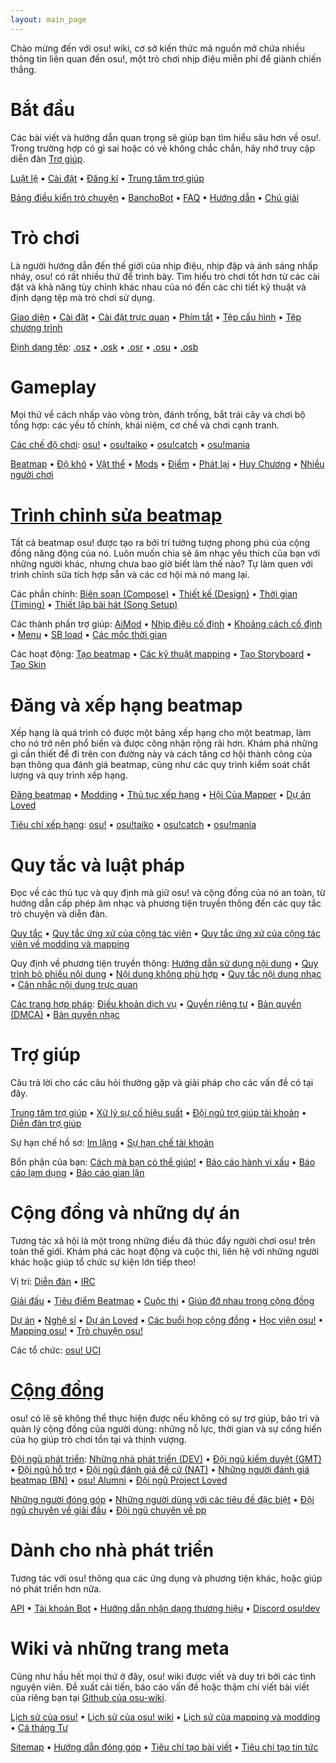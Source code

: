 ```yaml
---
layout: main_page
---
```


<!-- Do not add any empty lines inside this div. -->

<div class="wiki-main-page__blurb">
Chào mừng đến với osu! wiki, cơ sở kiến thức mã nguồn mở chứa nhiều thông tin liên quan đến osu!, một trò chơi nhịp điệu miễn phí để giành chiến thắng.
</div>

<div class="wiki-main-page__panels">
<div class="wiki-main-page-panel wiki-main-page-panel--full">

# Bắt đầu

Các bài viết và hướng dẫn quan trọng sẽ giúp bạn tìm hiểu sâu hơn về osu!. Trong trường hợp có gì sai hoặc có vẻ không chắc chắn, hãy nhớ truy cập diễn đàn [Trợ giúp](https://osu.ppy.sh/forum/5).

[Luật lệ](/wiki/Rules) • [Cài đặt](/wiki/Client/Installation) • [Đăng kí](/wiki/Registration) • [Trung tâm trợ giúp](/wiki/Help_centre)

[Bảng điều kiển trò chuyện](/wiki/Client/Interface/Chat_console) • [BanchoBot](/wiki/BanchoBot) • [FAQ](/wiki/FAQ) • [Hướng dẫn](/wiki/Guides) • [Chú giải](/wiki/Glossary)

</div>
<div class="wiki-main-page-panel">

# Trò chơi

Là người hướng dẫn đến thế giới của nhịp điệu, nhịp đập và ánh sáng nhấp nháy, osu! có rất nhiều thứ để trình bày. Tìm hiểu trò chơi tốt hơn từ các cài đặt và khả năng tùy chỉnh khác nhau của nó đến các chi tiết kỹ thuật và định dạng tệp mà trò chơi sử dụng.

[Giao diện](/wiki/Client/Interface) • [Cài đặt](/wiki/Client/Options) • [Cài đặt trực quan](/wiki/Client/Interface/Visual_settings) • [Phím tắt](/wiki/Client/Keyboard_shortcuts) • [Tệp cấu hình](/wiki/Client/Program_files/User_configuration_file) • [Tệp chương trình](/wiki/Client/Program_files)

[Định dạng tệp](/wiki/Client/File_formats): [.osz](/wiki/osu!_File_Formats/Osz_(file_format)) • [.osk](/wiki/osu!_File_Formats/Osk_(file_format)) • [.osr](/wiki/osu!_File_Formats/Osr_(file_format)) • [.osu](/wiki/osu!_File_Formats/Osu_(file_format)) • [.osb](/wiki/osu!_File_Formats/Osb_(file_format))

</div>
<div class="wiki-main-page-panel">

# Gameplay

Mọi thứ về cách nhấp vào vòng tròn, đánh trống, bắt trái cây và chơi bộ tổng hợp: các yếu tố chính, khái niệm, cơ chế và chơi cạnh tranh.

[Các chế độ chơi](/wiki/Game_mode): [osu!](/wiki/Game_mode/osu!) • [osu!taiko](/wiki/Game_mode/osu!taiko) • [osu!catch](/wiki/Game_mode/osu!catch) • [osu!mania](/wiki/Game_mode/osu!mania)

[Beatmap](/wiki/Beatmap) • [Độ khó](/wiki/Beatmap/Difficulty) • [Vật thể](/wiki/Hit_object) • [Mods](/wiki/Game_modifier) • [Điểm](/wiki/Gameplay/Score) • [Phát lại](/wiki/Gameplay/Replay) • [Huy Chương](/wiki/Medals) • [Nhiều người chơi](/wiki/Client/Interface/Multiplayer)

</div>
<div class="wiki-main-page-panel">

# [Trình chỉnh sửa beatmap](/wiki/Client/Beatmap_editor)

Tất cả beatmap osu! được tạo ra bởi trí tưởng tượng phong phú của cộng đồng năng động của nó. Luôn muốn chia sẻ âm nhạc yêu thích của bạn với những người khác, nhưng chưa bao giờ biết làm thế nào? Tự làm quen với trình chỉnh sửa tích hợp sẵn và các cơ hội mà nó mang lại.

Các phần chính: [Biên soạn (Compose)](/wiki/Client/Beatmap_editor/Compose) • [Thiết kế (Design)](/wiki/Client/Beatmap_editor/Design) • [Thời gian (Timing)](/wiki/Client/Beatmap_editor/Timing) • [Thiết lập bài hát (Song Setup)](/wiki/Client/Beatmap_editor/Song_Setup)

Các thành phần trợ giúp: [AiMod](/wiki/Client/Beatmap_editor/AiMod) • [Nhịp điệu cố định](/wiki/Client/Beatmap_editor/Beat_Snap_Divisor) • [Khoảng cách cố định](/wiki/Client/Beatmap_editor/Distance_snap) • [Menu](/wiki/Client/Beatmap_editor/Menu) • [SB load](/wiki/Client/Beatmap_editor/SB_Load) • [Các mốc thời gian](/wiki/Client/Beatmap_editor/Timelines)

Các hoạt động: [Tạo beatmap](/wiki/Beatmapping) • [Các kỹ thuật mapping](/wiki/Mapping_techniques) • [Tạo Storyboard](/wiki/Storyboard#storyboarding) • [Tạo Skin](/wiki/Skinning)

</div>
<div class="wiki-main-page-panel">

# Đăng và xếp hạng beatmap

Xếp hạng là quá trình có được một bảng xếp hạng cho một beatmap, làm cho nó trở nên phổ biến và được công nhận rộng rãi hơn. Khám phá những gì cần thiết để đi trên con đường này và cách tăng cơ hội thành công của bạn thông qua đánh giá beatmap, cũng như các quy trình kiểm soát chất lượng và quy trình xếp hạng.

[Đăng beatmap](/wiki/Submission) • [Modding](/wiki/Modding) • [Thủ tục xếp hạng](/wiki/Beatmap_ranking_procedure) • [Hội Của Mapper](/wiki/Community/Mappers_Guild) • [Dự án Loved](/wiki/Community/Project_Loved)

[Tiêu chí xếp hạng](/wiki/Ranking_Criteria): [osu!](/wiki/Ranking_Criteria/osu!) • [osu!taiko](/wiki/Ranking_Criteria/osu!taiko) • [osu!catch](/wiki/Ranking_Criteria/osu!catch) • [osu!mania](/wiki/Ranking_Criteria/osu!mania)

</div>
<div class="wiki-main-page-panel">

# Quy tắc và luật pháp

Đọc về các thủ tục và quy định mà giữ osu! và cộng đồng của nó an toàn, từ hướng dẫn cấp phép âm nhạc và phương tiện truyền thông đến các quy tắc trò chuyện và diễn đàn.

[Quy tắc](/wiki/Rules) • [Quy tắc ứng xử của cộng tác viên](/wiki/Contributor_Code_of_Conduct) • [Quy tắc ứng xử của cộng tác viên về modding và mapping](/wiki/Rules/Code_of_Conduct_for_Modding_and_Mapping)

Quy định về phương tiện truyền thông: [Hướng dẫn sử dụng nội dung](/wiki/Rules/Content_Usage_Guidelines) • [Quy trình bỏ phiếu nội dung](/wiki/Rules/Content_Voting_Process) • [Nội dung không phù hợp](/wiki/Rules/Explicit_Content) • [Quy tắc nội dung nhạc](/wiki/Rules/Song_Content_Rules) • [Cân nhắc nội dung trực quan](/wiki/Rules/Visual_Content_Considerations)

[Các trang hợp pháp](/wiki/Legal): [Điều khoản dịch vụ](/wiki/Legal/Terms) • [Quyền riêng tư](/wiki/Legal/Privacy) • [Bản quyền (DMCA)](/wiki/Legal/Copyright) • [Bản quyền nhạc](/wiki/Legal/Music_licensing)

</div>
<div class="wiki-main-page-panel">

# Trợ giúp

Câu trả lời cho các câu hỏi thường gặp và giải pháp cho các vấn đề có tại đây.

[Trung tâm trợ giúp](/wiki/Help_centre) • [Xử lý sự cố hiệu suất](/wiki/Performance_troubleshooting) • [Đội ngũ trợ giúp tài khoản](/wiki/People/The_Team/Account_support_team) • [Diễn đàn trợ giúp](https://osu.ppy.sh/forum/5)

Sự hạn chế hồ sơ: [Im lặng](/wiki/Silence) • [Sự hạn chế tài khoản](/wiki/Help_centre/Account_restrictions)

Bổn phận của bạn: [Cách mà bạn có thể giúp!](/wiki/Community/How_you_can_help!) • [Báo cáo hành vi xấu](/wiki/Reporting_bad_behaviour) • [Báo cáo lạm dụng](/wiki/Reporting_bad_behaviour/Abuse) • [Báo cáo gian lận](/wiki/Reporting_bad_behaviour/Handling_foul_play)

</div>
<div class="wiki-main-page-panel">

# Cộng đồng và những dự án

Tương tác xã hội là một trong những điều đã thúc đẩy người chơi osu! trên toàn thế giới. Khám phá các hoạt động và cuộc thi, liên hệ với những người khác hoặc giúp tổ chức sự kiện lớn tiếp theo!

Vị trí: [Diễn đàn](/wiki/Community/Forum) • [IRC](/wiki/Community/Internet_Relay_Chat)

[Giải đấu](/wiki/Tournaments) • [Tiêu điểm Beatmap](/wiki/Beatmap_Spotlights) • [Cuộc thi](/wiki/Contests) • [Giúp đỡ nhau trong cộng đồng](/wiki/Community/Community_Mentorship_Program)

[Dự án](/wiki/Community/Projects) • [Nghệ sĩ](/wiki/Featured_Artists) • [Dự án Loved](/wiki/Community/Project_Loved) • [Các buổi họp cộng đồng](/wiki/Community/osu!_community_meetings) • [Học viện osu!](/wiki/Community/Video_series/osu!academy) • [Mapping osu!](/wiki/Community/Video_series/osu!mapping) • [Trò chuyện osu!](/wiki/Community/Video_series/osu!talk)

Các tổ chức: [osu! UCI](/wiki/Community/Organisations/osu!_UCI)

</div>
<div class="wiki-main-page-panel">

# [Cộng đồng](/wiki/People)

osu! có lẽ sẽ không thể thực hiện được nếu không có sự trợ giúp, bảo trì và quản lý cộng đồng của người dùng: những nỗ lực, thời gian và sự cống hiến của họ giúp trò chơi tồn tại và thịnh vượng.

[Đội ngũ phát triển](/wiki/People/The_Team): [Những nhà phát triển (DEV)](/wiki/People/The_Team/Developers) • [Đội ngũ kiểm duyệt (GMT)](/wiki/People/The_Team/Global_Moderation_Team) • [Đội ngũ hỗ trợ](/wiki/People/The_Team/Support_Team) • [Đội ngũ đánh giá đề cử (NAT)](/wiki/People/The_Team/Nomination_Assessment_Team) • [Những người đánh giá beatmap (BN)](/wiki/People/The_Team/Beatmap_Nominators) • [osu! Alumni](/wiki/People/The_Team/osu!_Alumni) • [Đội ngũ Project Loved](/wiki/People/The_Team/Project_Loved_Team)

[Những người đóng góp](/wiki/People/Community_Contributors) • [Những người dùng với các tiêu đề đặc biệt](/wiki/People/Users_with_unique_titles) • [Đội ngũ chuyên về giải đấu](/wiki/People/Tournament_Committee) • [Đội ngũ chuyên về pp](/wiki/People/Performance_Points_Committee)

</div>
<div class="wiki-main-page-panel">

# Dành cho nhà phát triển

Tương tác với osu! thông qua các ứng dụng và phương tiện khác, hoặc giúp nó phát triển hơn nữa.

[API](/wiki/osu!api) • [Tài khoản Bot](/wiki/Bot_account) • [Hướng dẫn nhận dạng thương hiệu](/wiki/Brand_identity_guidelines) • [Discord osu!dev](/wiki/Community/osu!dev_Discord_server)

</div>
<div class="wiki-main-page-panel">

# Wiki và những trang meta

Cũng như hầu hết mọi thứ ở đây, osu! wiki được viết và duy trì bởi các tình nguyện viên. Đề xuất cải tiến, báo cáo vấn đề hoặc thậm chí viết bài viết của riêng bạn tại [Github của osu-wiki](https://github.com/ppy/osu-wiki).

[Lịch sử của osu!](/wiki/History_of_osu!) • [Lịch sử của osu! wiki](/wiki/History_of_osu!/osu!_wiki) • [Lịch sử của mapping và modding](/wiki/History_of_osu!/Mapping_and_Modding_Timeline) • [Cá tháng Tư](/wiki/History_of_osu!/April_Fools)

[Sitemap](/wiki/Sitemap) • [Hướng dẫn đóng góp](/wiki/osu!_wiki/Contribution_guide) • [Tiêu chí tạo bài viết](/wiki/Article_styling_criteria) • [Tiêu chí tạo tin tức](/wiki/News_styling_criteria)

</div>
</div>

